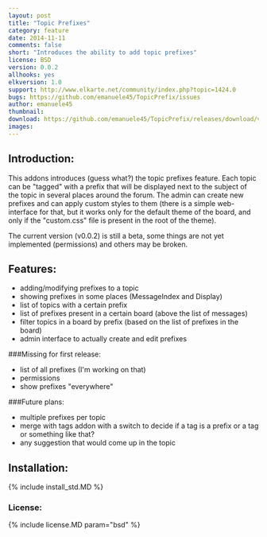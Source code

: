 ```yaml
---
layout: post
title: "Topic Prefixes"
category: feature
date: 2014-11-11
comments: false
short: "Introduces the ability to add topic prefixes"
license: BSD
version: 0.0.2
allhooks: yes
elkversion: 1.0
support: http://www.elkarte.net/community/index.php?topic=1424.0
bugs: https://github.com/emanuele45/TopicPrefix/issues
author: emanuele45
thumbnail:
download: https://github.com/emanuele45/TopicPrefix/releases/download/v0.0.2/TopicsPrefix_0-0-2.zip
images:
---
```


## Introduction:
This addons introduces (guess what?) the topic prefixes feature.
Each topic can be "tagged" with a prefix that will be displayed next to the subject of the topic in several places around the forum.
The admin can create new prefixes and can apply custom styles to them (there is a simple web-interface for that, but it works only for the default theme of the board, and only if the "custom.css" file is present in the root of the theme).

The current version (v0.0.2) is still a beta, some things are not yet implemented (permissions) and others may be broken.

## Features:
-  adding/modifying prefixes to a topic
-  showing prefixes in some places (MessageIndex and Display)
-  list of topics with a certain prefix
-  list of prefixes present in a certain board (above the list of messages)
-  filter topics in a board by prefix (based on the list of prefixes in the board)
-  admin interface to actually create and edit prefixes

###Missing for first release:
-  list of all prefixes (I'm working on that)
-  permissions
-  show prefixes "everywhere"

###Future plans:
-  multiple prefixes per topic
-  merge with tags addon with a switch to decide if a tag is a prefix or a tag or something like that?
-  any suggestion that would come up in the topic

## Installation:
{% include install_std.MD %}

### License:
{% include license.MD param="bsd" %}
